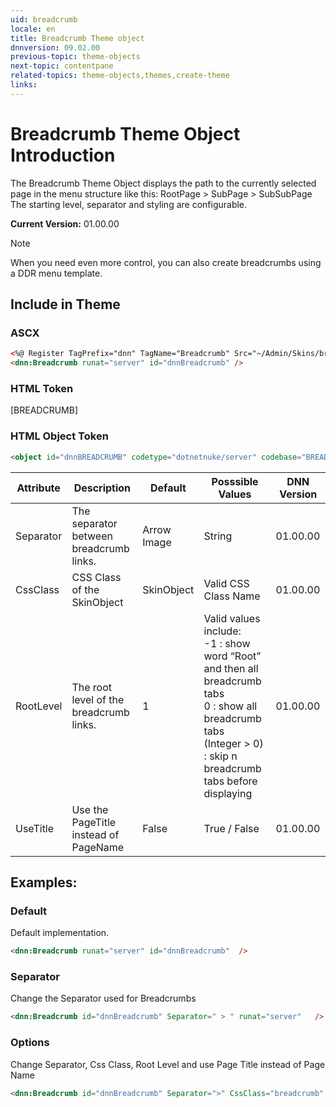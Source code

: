 ```yaml
---
uid: breadcrumb  
locale: en  
title: Breadcrumb Theme object  
dnnversion: 09.02.00  
previous-topic: theme-objects  
next-topic: contentpane  
related-topics: theme-objects,themes,create-theme  
links:  
---
```


# Breadcrumb Theme Object Introduction  

The Breadcrumb Theme Object displays the path to the currently selected page in the menu structure like this: 
RootPage > SubPage > SubSubPage 
The starting level, separator and styling are configurable. 


**Current Version:** 01.00.00  

> [!NOTE]  
> When you need even more control, you can also create breadcrumbs using a DDR menu template.

## Include in Theme

### ASCX
``` html
<%@ Register TagPrefix="dnn" TagName="Breadcrumb" Src="~/Admin/Skins/breadcrumb.ascx" %>  
<dnn:Breadcrumb runat="server" id="dnnBreadcrumb" />
```

### HTML Token
[BREADCRUMB]

### HTML Object Token
``` html
<object id="dnnBREADCRUMB" codetype="dotnetnuke/server" codebase="BREADCRUMB">
```

| Attribute | Description | Default | Posssible Values | DNN Version |
| --- | --- | --- | --- | --- |
| Separator | The separator between breadcrumb links. | Arrow Image | String | 01.00.00 |
| CssClass | CSS Class of the SkinObject | SkinObject | Valid CSS Class Name | 01.00.00 |
| RootLevel | The root level of the breadcrumb links. | 1 | Valid values include:<br/>-1 : show word “Root” and then all breadcrumb tabs<br/>0 : show all breadcrumb tabs<br/>(Integer > 0) : skip n breadcrumb tabs before displaying | 01.00.00 |
| UseTitle | Use the PageTitle instead of PageName | False | True / False | 01.00.00 |





## Examples:

### Default
Default implementation.

~~~html
<dnn:Breadcrumb runat="server" id="dnnBreadcrumb"  />
~~~


### Separator
Change the Separator used for Breadcrumbs

~~~html
<dnn:Breadcrumb id="dnnBreadcrumb" Separator=" > " runat="server"   />
~~~


### Options
Change Separator, Css Class, Root Level and use Page Title instead of Page Name

~~~html
<dnn:Breadcrumb id="dnnBreadcrumb" Separator=">" CssClass="breadcrumb" RootLevel="1" UseTitle="true"  runat="server"   />
~~~
